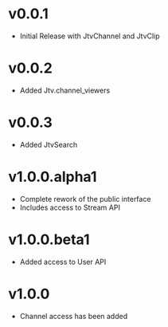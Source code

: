 # v0.0.1
* Initial Release with JtvChannel and JtvClip

# v0.0.2
* Added Jtv.channel_viewers

# v0.0.3
* Added JtvSearch

# v1.0.0.alpha1
* Complete rework of the public interface
* Includes access to Stream API

# v1.0.0.beta1
* Added access to User API

# v1.0.0
* Channel access has been added
